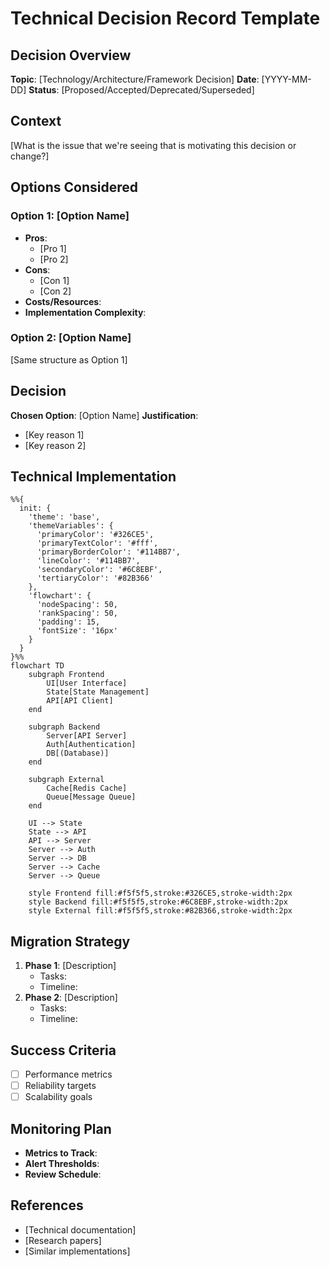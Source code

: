 # Technical Decision Record Template

## Decision Overview
**Topic**: [Technology/Architecture/Framework Decision]
**Date**: [YYYY-MM-DD]
**Status**: [Proposed/Accepted/Deprecated/Superseded]

## Context
[What is the issue that we're seeing that is motivating this decision or change?]

## Options Considered
### Option 1: [Option Name]
- **Pros**:
  - [Pro 1]
  - [Pro 2]
- **Cons**:
  - [Con 1]
  - [Con 2]
- **Costs/Resources**:
- **Implementation Complexity**:

### Option 2: [Option Name]
[Same structure as Option 1]

## Decision
**Chosen Option**: [Option Name]
**Justification**:
- [Key reason 1]
- [Key reason 2]

## Technical Implementation
```mermaid
%%{
  init: {
    'theme': 'base',
    'themeVariables': {
      'primaryColor': '#326CE5',
      'primaryTextColor': '#fff',
      'primaryBorderColor': '#114BB7',
      'lineColor': '#114BB7',
      'secondaryColor': '#6C8EBF',
      'tertiaryColor': '#82B366'
    },
    'flowchart': {
      'nodeSpacing': 50,
      'rankSpacing': 50,
      'padding': 15,
      'fontSize': '16px'
    }
  }
}%%
flowchart TD
    subgraph Frontend
        UI[User Interface]
        State[State Management]
        API[API Client]
    end

    subgraph Backend
        Server[API Server]
        Auth[Authentication]
        DB[(Database)]
    end

    subgraph External
        Cache[Redis Cache]
        Queue[Message Queue]
    end

    UI --> State
    State --> API
    API --> Server
    Server --> Auth
    Server --> DB
    Server --> Cache
    Server --> Queue

    style Frontend fill:#f5f5f5,stroke:#326CE5,stroke-width:2px
    style Backend fill:#f5f5f5,stroke:#6C8EBF,stroke-width:2px
    style External fill:#f5f5f5,stroke:#82B366,stroke-width:2px
```

## Migration Strategy
1. **Phase 1**: [Description]
   - Tasks:
   - Timeline:
2. **Phase 2**: [Description]
   - Tasks:
   - Timeline:

## Success Criteria
- [ ] Performance metrics
- [ ] Reliability targets
- [ ] Scalability goals

## Monitoring Plan
- **Metrics to Track**:
- **Alert Thresholds**:
- **Review Schedule**:

## References
- [Technical documentation]
- [Research papers]
- [Similar implementations]
